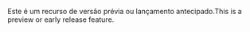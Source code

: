 <span data-ttu-id="d2fe3-101">Este é um recurso de versão prévia ou lançamento antecipado.</span><span class="sxs-lookup"><span data-stu-id="d2fe3-101">This is a preview or early release feature.</span></span>